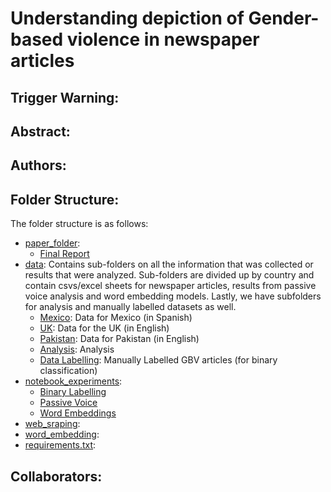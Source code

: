# Understanding depiction of Gender-based violence in newspaper articles

##  Trigger Warning:

## Abstract:

## Authors:

## Folder Structure:

The folder structure is as follows:

- [paper_folder](paper_folder):
    - [Final Report](paper_folder/Final_paper.pdf)
- [data](data): Contains sub-folders on all the information that was collected or results that were analyzed. Sub-folders are divided up by country and contain csvs/excel sheets for newspaper articles, results from passive voice analysis and word embedding models. Lastly, we have subfolders for analysis and manually labelled datasets as well.
    - [Mexico](data/Mexico): Data for Mexico (in Spanish)
    - [UK](data/UK): Data for the UK (in English)
    - [Pakistan](data/Pakistan): Data for Pakistan (in English)
    - [Analysis](data/analysis_results): Analysis
    - [Data Labelling](data/data_labelling): Manually Labelled GBV articles (for binary classification)
- [notebook_experiments](notebook_experiments):
    - [Binary Labelling](notebook_experiments/binary_labelling)
    - [Passive Voice](notebook_experiments/passive_voice)
    - [Word Embeddings](notebook_experiments/word_embeddings)
- [web_sraping](web_scraping):
- [word_embedding](word_embedding):
- [requirements.txt](requirements.text):


## Collaborators:
